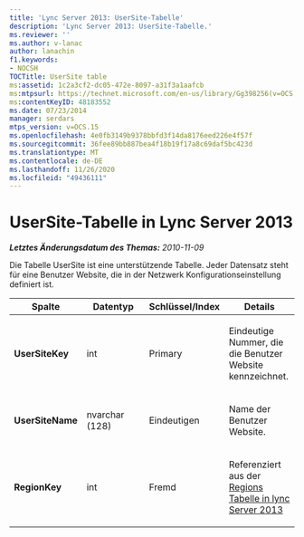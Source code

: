 ```yaml
---
title: 'Lync Server 2013: UserSite-Tabelle'
description: 'Lync Server 2013: UserSite-Tabelle.'
ms.reviewer: ''
ms.author: v-lanac
author: lanachin
f1.keywords:
- NOCSH
TOCTitle: UserSite table
ms:assetid: 1c2a3cf2-dc05-472e-8097-a31f3a1aafcb
ms:mtpsurl: https://technet.microsoft.com/en-us/library/Gg398256(v=OCS.15)
ms:contentKeyID: 48183552
ms.date: 07/23/2014
manager: serdars
mtps_version: v=OCS.15
ms.openlocfilehash: 4e0fb3149b9378bbfd3f14da8176eed226e4f57f
ms.sourcegitcommit: 36fee89bb887bea4f18b19f17a8c69daf5bc423d
ms.translationtype: MT
ms.contentlocale: de-DE
ms.lasthandoff: 11/26/2020
ms.locfileid: "49436111"
---
```

# <a name="usersite-table-in-lync-server-2013"></a>UserSite-Tabelle in Lync Server 2013

<div data-xmlns="http://www.w3.org/1999/xhtml">

<div class="topic" data-xmlns="http://www.w3.org/1999/xhtml" data-msxsl="urn:schemas-microsoft-com:xslt" data-cs="https://msdn.microsoft.com/">

<div data-asp="https://msdn2.microsoft.com/asp">



</div>

<div id="mainSection">

<div id="mainBody">

<span> </span>

_**Letztes Änderungsdatum des Themas:** 2010-11-09_

Die Tabelle UserSite ist eine unterstützende Tabelle. Jeder Datensatz steht für eine Benutzer Website, die in der Netzwerk Konfigurationseinstellung definiert ist.


<table>
<colgroup>
<col style="width: 25%" />
<col style="width: 25%" />
<col style="width: 25%" />
<col style="width: 25%" />
</colgroup>
<thead>
<tr class="header">
<th><strong>Spalte</strong></th>
<th><strong>Datentyp</strong></th>
<th><strong>Schlüssel/Index</strong></th>
<th><strong>Details</strong></th>
</tr>
</thead>
<tbody>
<tr class="odd">
<td><p><strong>UserSiteKey</strong></p></td>
<td><p>int</p></td>
<td><p>Primary</p></td>
<td><p>Eindeutige Nummer, die die Benutzer Website kennzeichnet.</p></td>
</tr>
<tr class="even">
<td><p><strong>UserSiteName</strong></p></td>
<td><p>nvarchar (128)</p></td>
<td><p>Eindeutigen</p></td>
<td><p>Name der Benutzer Website.</p></td>
</tr>
<tr class="odd">
<td><p><strong>RegionKey</strong></p></td>
<td><p>int</p></td>
<td><p>Fremd</p></td>
<td><p>Referenziert aus der <a href="lync-server-2013-region-table.md">Regions Tabelle in lync Server 2013</a></p></td>
</tr>
</tbody>
</table>


</div>

<span> </span>

</div>

</div>

</div>

